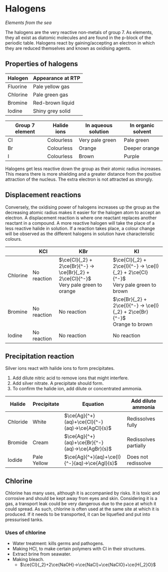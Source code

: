 # Halogens
*Elements from the sea*

The halogens are the very reactive non-metals of group 7. As elements, they all exist as diatomic molecules and are found in the p-block of the periodic table. Halogens react by gaining/accepting an electron in which they are reduced themselves and known as oxidising agents.

## Properties of halogens

| Halogen | Appearance at RTP |
|---|---|
|Fluorine|Pale yellow gas|
|Chlorine|Pale green gas|
|Bromine|Red-brown liquid|
|Iodine|Shiny grey solid|

|Group 7 element|Halide ions|In aqueous solution|In organic solvent|
|---|---|---|---|
|Cl|Colourless|Very pale green|Pale green|
|Br|Colourless|Orange|Deeper orange|
|I|Colourless|Brown|Purple|

Halogens get less reactive down the group as their atomic radius increases. This means there is more shielding and a greater distance from the positive attraction of the nucleus. The extra electron is not attracted as strongly.

## Displacement reactions

Conversely, the oxidising power of halogens increases up the group as the decreasing atomic radius makes it easier for the halogen atom to accept an electron. A displacement reaction is where one reactant replaces another reactant in a compound. A more reactive halogen will take the place of a less reactive halide in solution. If a reaction takes place, a colour change will be observed as the different halogens in solution have characteristic colours.

||KCl|KBr|KI|
|---|---|---|---|
|Chlorine|No reaction|$\ce{Cl}{_2} + 2\ce{Br}{^-} → \ce{Br}{_2} + 2\ce{Cl}{^-}$<br/>Very pale green to orange|$\ce{Cl}{_2} + 2\ce{I}{^-} → \ce{I}{_2} + 2\ce{Cl}{^-}$<br/>Very pale green to brown|
|Bromine|No reaction|No reaction|$\ce{Br}{_2} + 2\ce{I}{^-} → \ce{I}{_2} + 2\ce{Br}{^-}$<br/>Orange to brown|
|Iodine|No reaction|No reaction|No reaction|

## Precipitation reaction

Silver ions react with halide ions to form precipitates.

1. Add dilute nitric acid to remove ions that might interfere.
2. Add silver nitrate. A precipitate should form.
3. To confirm the halide ion, add dilute or concentrated ammonia.

|Halide|Precipitate|Equation|Add dilute ammonia|
|---|---|---|---|
|Chloride|White| $\ce{Ag}{^+}(aq)+\ce{Cl}{^-}(aq)→\ce{AgCl}(s)$ |Redissolves fully|
|Bromide|Cream| $\ce{Ag}{^+}(aq)+\ce{Br}{^-}(aq)→\ce{AgBr}(s)$ |Redissolves partially|
|Iodide|Pale Yellow| $\ce{Ag}{^+}(aq)+\ce{I}{^-}(aq)→\ce{AgI}(s)$ |Does not redissolve|

## Chlorine

Chlorine has many uses, although it is accompanied by risks. It is toxic and corrosive and should be kept away from eyes and skin. Considering it is a gas, a transport leak could be very dangerous due to the pace at which it could spread. As such, chlorine is often used at the same site at which it is produced. If it needs to be transported, it can be liquefied and put into pressurised tanks.

### Uses of chlorine

* Water treatment: kills germs and pathogens.
* Making HCl, to make certain polymers with Cl in their structures.
* Extract brine from seawater.
* Making bleach.
  * $\ce{Cl}{_2}+2\ce{NaOH}→\ce{NaCl}+\ce{NaClO}+\ce{H{_2}O}$
